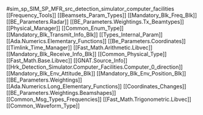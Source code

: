 #sim_sp_SIM_SP_MFR_src_detection_simulator_computer_facilities
[[Frequency_Tools]]
[[Beamsets_Param_Types]]
[[Mandatory_Blk_Freq_Blk]]
[[BE_Parameters.Radar]]
[[BE_Parameters.Weightings.Tx_Beamtypes]]
[[Physical_Manager]]
[[Common_Enum_Type]]
[[Mandatory_Blk_Transmit_Info_Blk]]
[[Types_Internal_Param]]
[[Ada.Numerics.Elementary_Functions]]
[[Be_Parameters.Coordinates]]
[[Timlink_Time_Manager]]
[[Fast_Math.Arithmetic.Libvec]]
[[Mandatory_Blk_Receive_Info_Blk]]
[[Common_Physical_Type]]
[[Fast_Math.Base.Libvec]]
[[GNAT.Source_Info]]
[[Hrk_Detection_Simulator.Computer_Facilities.Computer_0_direction]]
[[Mandatory_Blk_Env_Attitude_Blk]]
[[Mandatory_Blk_Env_Position_Blk]]
[[BE_Parameters.Weightings]]
[[Ada.Numerics.Long_Elementary_Functions]]
[[Coordinates_Changes]]
[[BE_Parameters.Weightings.Beamshapes]]
[[Common_Msg_Types_Frequencies]]
[[Fast_Math.Trigonometric.Libvec]]
[[Common_Waveform_Type]]
